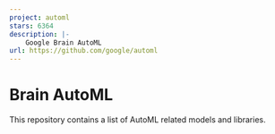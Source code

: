 ```yaml
---
project: automl
stars: 6364
description: |-
    Google Brain AutoML
url: https://github.com/google/automl
---
```


# Brain AutoML

This repository contains a list of AutoML related models and libraries.


